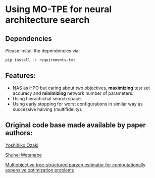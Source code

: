 # Using MO-TPE for neural architecture search

## Dependencies

Please install the dependencies via:
```sh
pip install -r requirements.txt
```

## Features:
- NAS as HPO but caring about two objectives, **maximizing** test set accuracy and **minimizing** network number of parameters.
- Using hierachichal search space.
- Using early stopping for worst configurations in similar way as successive halving (multifidelity).

## Original code base made available by paper authors:


[Yoshihiko Ozaki](https://github.com/y0z)

[Shuhei Watanabe](https://github.com/nabenabe0928)

[Multiobjective tree-structured parzen estimator for computationally expensive optimization problems](https://dl.acm.org/doi/abs/10.1145/3377930.3389817)
